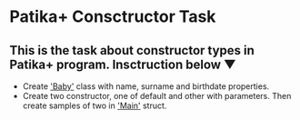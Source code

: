 # Patika+ Consctructor Task
## This is the task about constructor types in Patika+ program. Insctruction below ▼
- Create ['Baby'](https://github.com/Chessfull/PatikaConstructorTask/blob/master/Baby.cs) class with name, surname and birthdate properties.
- Create two constructor, one of default and other with parameters. Then create samples of two in ['Main'](https://github.com/Chessfull/PatikaConstructorTask/blob/master/Program.cs) struct.
